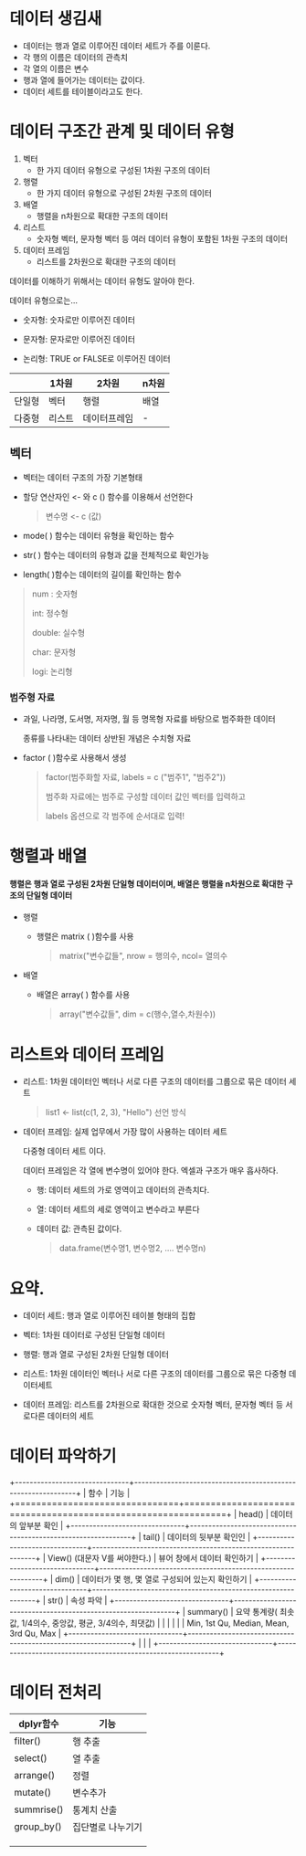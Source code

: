 # 데이터 생김새

-   데이터는 행과 열로 이루어진 데이터 세트가 주를 이룬다.
-   각 행의 이름은 데이터의 관측치
-   각 열의 이름은 변수
-   행과 열에 들어가는 데이터는 값이다.
-   데이터 세트를 테이블이라고도 한다.

# 데이터 구조간 관계 및 데이터 유형

1.  벡터
    -   한 가지 데이터 유형으로 구성된 1차원 구조의 데이터
2.  행렬
    -   한 가지 데이터 유형으로 구성된 2차원 구조의 데이터
3.  배열
    -   행렬을 n차원으로 확대한 구조의 데이터
4.  리스트
    -   숫자형 벡터, 문자형 벡터 등 여러 데이터 유형이 포함된 1차원 구조의 데이터
5.  데이터 프레임
    -   리스트를 2차원으로 확대한 구조의 데이터

데이터를 이해하기 위해서는 데이터 유형도 알아야 한다.

데이터 유형으로는...

-   숫자형: 숫자로만 이루어진 데이터

-   문자형: 문자로만 이루어진 데이터

-   논리형: TRUE or FALSE로 이루어진 데이터

|        | 1차원  | 2차원        | n차원 |
|--------|--------|--------------|-------|
| 단일형 | 벡터   | 행렬         | 배열  |
| 다중형 | 리스트 | 데이터프레임 | \-    |

## 벡터

-   벡터는 데이터 구조의 가장 기본형태

-   할당 연산자인 \<- 와 c () 함수를 이용해서 선언한다

    > 변수명 \<- c (값)

-   mode( ) 함수는 데이터 유형을 확인하는 함수

-   str( ) 함수는 데이터의 유형과 값을 전체적으로 확인가능

-   length( )함수는 데이터의 길이를 확인하는 함수

> num : 숫자형
>
> int: 정수형
>
> double: 실수형
>
> char: 문자형
>
> logi: 논리형

### 범주형 자료

-   과일, 나라명, 도서명, 저자명, 월 등 명목형 자료를 바탕으로 범주화한 데이터

    종류를 나타내는 데이터 상반된 개념은 수치형 자료

-   factor ( )함수로 사용해서 생성

    > factor(범주화할 자료, labels = c ("범주1", "범주2"))
    >
    > 범주화 자료에는 범주로 구성할 데이터 값인 벡터를 입력하고
    >
    > labels 옵션으로 각 범주에 순서대로 입력!

# 행렬과 배열

#### 행렬은 행과 열로 구성된 2차원 단일형 데이터이며, 배열은 행렬을 n차원으로 확대한 구조의 단일형 데이터

-   행렬

    -   행렬은 matrix ( )함수를 사용

        > matrix("변수값들", nrow = 행의수, ncol= 열의수

-   배열

    -   배열은 array( ) 함수를 사용

        > array("변수값들", dim = c(행수,열수,차원수))

# 리스트와 데이터 프레임

-   리스트: 1차원 데이터인 벡터나 서로 다른 구조의 데이터를 그룹으로 묶은 데이터 세트

    > list1 \<- list(c(1, 2, 3), "Hello") 선언 방식

-   데이터 프레임: 실제 업무에서 가장 많이 사용하는 데이터 세트

    다중형 데이터 세트 이다.

    데이터 프레임은 각 열에 변수명이 있어야 한다. 엑셀과 구조가 매우 흡사하다.

    -   행: 데이터 세트의 가로 영역이고 데이터의 관측치다.

    -   열: 데이터 세트의 세로 영역이고 변수라고 부른다

    -   데이터 값: 관측된 값이다.

        > data.frame(변수명1, 변수명2, .... 변수명n)

# 요약.

-   데이터 세트: 행과 열로 이루어진 테이블 형태의 집합

-   벡터: 1차원 데이터로 구성된 단일형 데이터

-   행렬: 행과 열로 구성된 2차원 단일형 데이터

-   리스트: 1차원 데이터인 벡터나 서로 다른 구조의 데이터를 그룹으로 묶은 다중형 데이터세트

-   데이터 프레임: 리스트를 2차원으로 확대한 것으로 숫자형 벡터, 문자형 벡터 등 서로다른 데이터의 세트

# 데이터 파악하기

+-------------------------------+--------------------------------------------------------------+
| 함수                          | 기능                                                         |
+===============================+==============================================================+
| head()                        | 데이터의 앞부분 확인                                         |
+-------------------------------+--------------------------------------------------------------+
| tail()                        | 데이터의 뒷부분 확인인                                       |
+-------------------------------+--------------------------------------------------------------+
| View() (대문자 V를 써야한다.) | 뷰어 창에서 데이터 확인하기                                  |
+-------------------------------+--------------------------------------------------------------+
| dim()                         | 데이터가 몇 행, 몇 열로 구성되어 있는지 확인하기             |
+-------------------------------+--------------------------------------------------------------+
| str()                         | 속성 파악                                                    |
+-------------------------------+--------------------------------------------------------------+
| summary()                     | 요약 통계량( 최솟값, 1/4의수, 중앙값, 평균, 3/4의수, 최댓값) |
|                               |                                                              |
|                               | Min, 1st Qu, Median, Mean, 3rd Qu, Max                       |
+-------------------------------+--------------------------------------------------------------+
|                               |                                                              |
+-------------------------------+--------------------------------------------------------------+

# 데이터 전처리

| dplyr함수  | 기능              |
|------------|-------------------|
| filter()   | 행 추출           |
| select()   | 열 추출           |
| arrange()  | 정렬              |
| mutate()   | 변수추가          |
| summrise() | 통계치 산출       |
| group_by() | 집단별로 나누기기 |
|            |                   |
|            |                   |
|            |                   |
